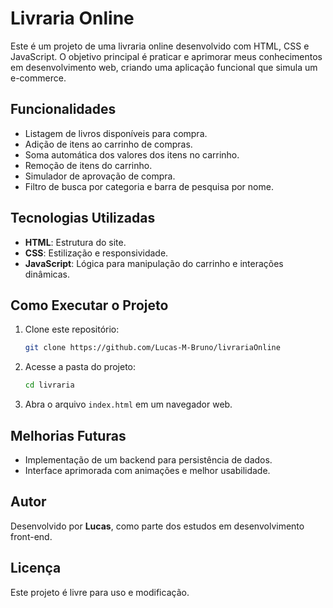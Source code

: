 # Livraria Online

Este é um projeto de uma livraria online desenvolvido com HTML, CSS e JavaScript. O objetivo principal é praticar e aprimorar meus conhecimentos em desenvolvimento web, criando uma aplicação funcional que simula um e-commerce.

## Funcionalidades
- Listagem de livros disponíveis para compra.
- Adição de itens ao carrinho de compras.
- Soma automática dos valores dos itens no carrinho.
- Remoção de itens do carrinho.
- Simulador de aprovação de compra.
- Filtro de busca por categoria e barra de pesquisa por nome.

## Tecnologias Utilizadas
- **HTML**: Estrutura do site.
- **CSS**: Estilização e responsividade.
- **JavaScript**: Lógica para manipulação do carrinho e interações dinâmicas.

## Como Executar o Projeto
1. Clone este repositório:
   ```bash
   git clone https://github.com/Lucas-M-Bruno/livrariaOnline
   ```
2. Acesse a pasta do projeto:
   ```bash
   cd livraria
   ```
3. Abra o arquivo `index.html` em um navegador web.

## Melhorias Futuras
- Implementação de um backend para persistência de dados.
- Interface aprimorada com animações e melhor usabilidade.

## Autor
Desenvolvido por **Lucas**, como parte dos estudos em desenvolvimento front-end.

## Licença
Este projeto é livre para uso e modificação.
